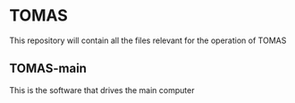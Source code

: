 # TOMAS
This repository will contain all the files relevant for the operation of TOMAS

## TOMAS-main
This is the software that drives the main computer 
